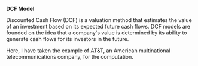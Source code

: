 **DCF Model**

Discounted Cash Flow (DCF) is a valuation method that estimates the value of an investment based on its expected future cash flows. DCF models are founded on the idea that a company's value is determined by its ability to generate cash flows for its investors in the future.

Here, I have taken the example of AT&T, an American multinational telecommunications company, for the computation.
